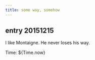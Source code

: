 ```yaml
---
title: some way, somehow
---
```


## entry 20151215

I like Montaigne. He never loses his way.

Time: ${Time.now}

